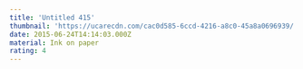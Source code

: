 ```yaml
---
title: 'Untitled 415'
thumbnail: 'https://ucarecdn.com/cac0d585-6ccd-4216-a8c0-45a8a0696939/'
date: 2015-06-24T14:14:03.000Z
material: Ink on paper
rating: 4
---
```

